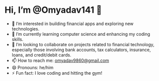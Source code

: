 # Hi, I’m @Omyadav141 👋

- 👀 I’m interested in building financial apps and exploring new technologies.
- 🌱 I’m currently learning computer science and enhancing my coding skills.
- 💞️ I’m looking to collaborate on projects related to financial technology, especially those involving bank accounts, tax calculators, insurance, loans, and credit/debit cards.
- 📫 How to reach me: omyadav9860@gmail.com
- 😄 Pronouns:  he/him
- ⚡ Fun fact: I love coding and hitting the gym!

<!---
Omyadav141/Omyadav141 is a ✨ special ✨ repository because its `README.md` (this file) appears on your GitHub profile.
You can click the Preview link to take a look at your changes.
--->
